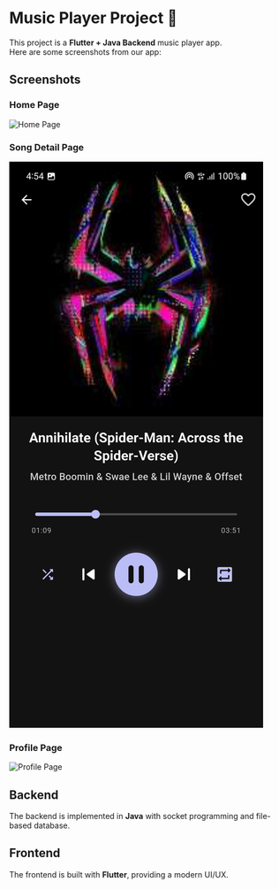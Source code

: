 # Music Player Project 🎵

This project is a **Flutter + Java Backend** music player app.  
Here are some screenshots from our app:

## Screenshots

### Home Page
![Home Page](assets/readme/home.png)

### Song Detail Page
![Song Detail](assets/readme/song_detail.png)

### Profile Page
![Profile Page](assets/readme/profile.png)

## Backend
The backend is implemented in **Java** with socket programming and file-based database.

## Frontend
The frontend is built with **Flutter**, providing a modern UI/UX.

